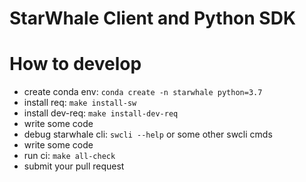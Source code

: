 # StarWhale Client and Python SDK

# How to develop

- create conda env: `conda create -n starwhale python=3.7`
- install req: `make install-sw`
- install dev-req: `make install-dev-req`
- write some code
- debug starwhale cli: `swcli --help` or some other swcli cmds
- write some code
- run ci: `make all-check`
- submit your pull request
